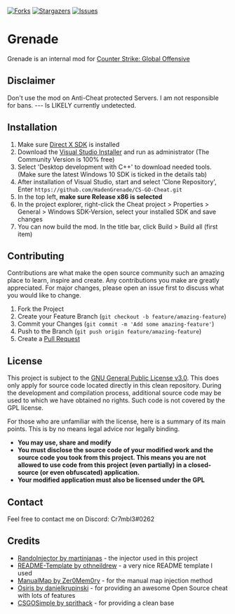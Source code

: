 [![Forks](https://img.shields.io/github/forks/Cr7mbl3/xesa.svg?style=for-the-badge)](https://github.com/HadenGrenade/CS-GO-Cheat/network/members)
[![Stargazers](https://img.shields.io/github/stars/Cr7mbl3/xesa.svg?style=for-the-badge)](https://github.com/HadenGrenade/CS-GO-Cheat/stargazers)
[![Issues](https://img.shields.io/github/issues/Cr7mbl3/xesa.svg?style=for-the-badge)](https://github.com/HadenGrenade/CS-GO-Cheat/issues)

# Grenade
Grenade is an internal mod for [Counter Strike: Global Offensive](https://blog.counter-strike.net/)

## Disclaimer
Don't use the mod on Anti-Cheat protected Servers. I am not responsible for bans.  --- Is LIKELY currently undetected.

## Installation
1. Make sure [Direct X SDK](https://www.microsoft.com/en-us/download/details.aspx?id=6812) is installed 
2. Download the [Visual Studio Installer](https://visualstudio.microsoft.com/de/downloads/) and run as administrator (The Community Version is 100% free) 
3. Select 'Desktop development with C++' to download needed tools.
   (Make sure the latest Windows 10 SDK is ticked in the details tab)
3. After installation of Visual Studio, start and select 'Clone Repository', Enter `https://github.com/HadenGrenade/CS-GO-Cheat.git`
4. In the top left, **make sure Release x86 is selected**
5. In the project explorer, right-click the Cheat project > Properties > General > Windows SDK-Version, select your installed SDK and save changes
6. You can now build the mod. In the title bar, click Build > Build all (first item)

## Contributing
Contributions are what make the open source community such an amazing place to learn, inspire and create. Any contributions you make are greatly appreciated. 
For major changes, please open an issue first to discuss what you would like to change.

1. Fork the Project
2. Create your Feature Branch (`git checkout -b feature/amazing-feature`)
3. Commit your Changes (`git commit -m 'Add some amazing-feature'`)
4. Push to the Branch (`git push origin feature/amazing-feature`)
5. Create a [Pull Request](https://github.com/HadenGrenade/CS-GO-Cheat/pulls)

## License
This project is subject to the [GNU General Public License v3.0](https://www.gnu.org/licenses/gpl-3.0.en.html). This does only apply for source code located directly in this clean repository. During the development and compilation process, additional source code may be used to which we have obtained no rights. Such code is not covered by the GPL license.

For those who are unfamiliar with the license, here is a summary of its main points. This is by no means legal advice nor legally binding.

- **You may use, share and modify**
- **You must disclose the source code of your modified work and the source code you took from this project. This means you are not allowed to use code from this project (even partially) in a closed-source (or even obfuscated) application.**
- **Your modified application must also be licensed under the GPL**


## Contact
Feel free to contact me on Discord: Cr7mbl3#0262

## Credits
- [RandoInjector by martinjanas](https://github.com/martinjanas/RandoInjector) - the injector used in this project
- [README-Template by othneildrew](https://github.com/othneildrew/Best-README-Template) - a very nice README template I used
- [ManualMap by Zer0Mem0ry](https://github.com/Zer0Mem0ry/ManualMap/) - for the manual map injection method
- [Osiris by danielkrupinski](https://github.com/danielkrupinski/Osiris) - for providing an awesome Open Source cheat with lots of features
- [CSGOSimple by sprithack](https://github.com/spirthack/CSGOSimple) - for providing a clean base
